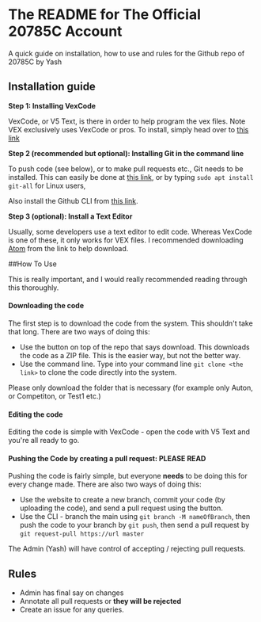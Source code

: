# The README for The Official 20785C Account

A quick guide on installation, how to use and rules for the Github repo of 20785C by Yash

## Installation guide

**Step 1: Installing VexCode**

VexCode, or V5 Text, is there in order to help program the vex files. Note VEX exclusively uses VexCode or pros.
To install, simply head over to [this link](https://www.vexrobotics.com/vexcode-download)

**Step 2 (recommended but optional): Installing Git in the command line**

To push code (see below), or to make pull requests etc., Git needs to be installed. This can easily be done at [this link](https://git-scm.com/book/en/v2/Getting-Started-Installing-Git), or by typing `sudo apt install git-all` for Linux users,

Also install the Github CLI from [this link](https://cli.github.com/).


**Step 3 (optional): Install a Text Editor**

Usually, some developers use a text editor to edit code. Whereas VexCode is one of these, it only works for VEX files. I recommended downloading [Atom](https://atom.io/) from the link to help download.

##How To Use

This is really important, and I would really recommended reading through this thoroughly.

#### Downloading the code

The first step is to download the code from the system. This shouldn't take that long. There are two ways of doing this:

- Use the button on top of the repo that says download. This downloads the code as a ZIP file. This is the easier way, but not the better way.
- Use the command line. Type into your command line `git clone <the link>` to clone the code directly into the system.

Please only download the folder that is necessary (for example only Auton, or Competiton, or Test1 etc.)

#### Editing the code

Editing the code is simple with VexCode - open the code with V5 Text and you're all ready to go.

#### Pushing the Code by creating a pull request: PLEASE READ

Pushing the code is fairly simple, but everyone **needs** to be doing this for every change made. There are also two ways of doing this:

+ Use the website to create a new branch, commit your code (by uploading the code), and send a pull request using the button.
+ Use the CLI - branch the main using `git branch -M nameOfBranch`, then push the code to your branch by `git push`, then send a pull request by `git request-pull https://url master`

The Admin (Yash) will have control of accepting / rejecting pull requests.

## Rules

- Admin has final say on changes
- Annotate all pull requests or **they will be rejected**
- Create an issue for any queries.
